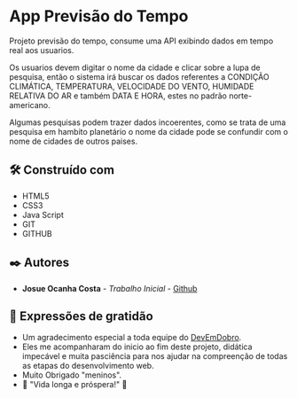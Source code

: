 # App Previsão do Tempo

Projeto previsão do tempo, consume uma API exibindo dados em tempo real
aos usuarios.

Os usuarios devem digitar o nome da cidade e clicar sobre a lupa de pesquisa,
então o sistema irá buscar os dados referentes a CONDIÇÃO CLIMÁTICA, TEMPERATURA,
VELOCIDADE DO VENTO, HUMIDADE RELATIVA DO AR e também DATA E HORA, estes no padrão norte-americano.

Algumas pesquisas podem trazer dados incoerentes, como se trata de uma pesquisa em hambito
planetário o nome da cidade pode se confundir com o nome de cidades de outros paises.

## 🛠️ Construído com

* HTML5
* CSS3
* Java Script
* GIT
* GITHUB

## ✒️ Autores

* **Josue Ocanha Costa** - *Trabalho Inicial* - [Github](https://github.com/JosueCosta2023)


## 🎁 Expressões de gratidão

* Um agradecimento especial a toda equipe do [DevEmDobro](https://github.com/devemdobro).
* Eles me acompanharam do inicio ao fim deste projeto, didática impecável e muita pasciência para nos ajudar na  compreenção de todas as etapas do desenvolvimento web.
* Muito Obrigado "meninos".
* 🖖 "Vida longa e próspera!" 🖖

